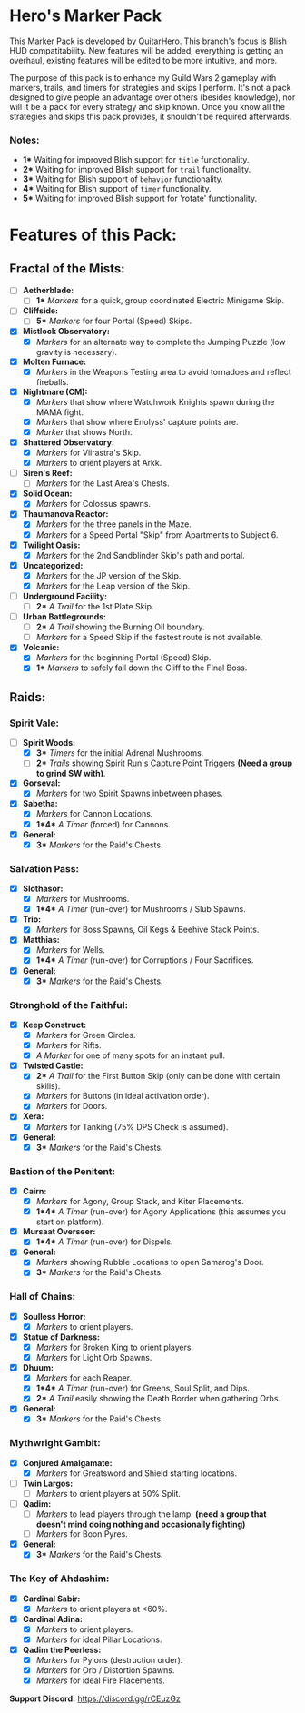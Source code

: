 # Hero's Marker Pack

This Marker Pack is developed by QuitarHero. This branch's focus is Blish HUD compatitability. New features will be added, everything is getting an overhaul, existing features will be edited to be more intuitive, and more.

The purpose of this pack is to enhance my Guild Wars 2 gameplay with markers, trails, and timers for strategies and skips I perform. It's not a pack designed to give people an advantage over others (besides knowledge), nor will it be a pack for every strategy and skip known. Once you know all the strategies and skips this pack provides, it shouldn't be required afterwards.

### Notes:
- **1\*** Waiting for improved Blish support for `title` functionality.
- **2\*** Waiting for improved Blish support for `trail` functionality.
- **3\*** Waiting for Blish support of `behavior` functionality.
- **4\*** Waiting for Blish support of `timer` functionality.
- **5\*** Waiting for improved Blish support for 'rotate' functionality.

# Features of this Pack:

##  Fractal of the Mists:
- [ ] **Aetherblade:**
  - [ ] **1\*** *Markers* for a quick, group coordinated Electric Minigame Skip.
- [ ] **Cliffside:**
  - [ ] **5\*** *Markers* for four Portal (Speed) Skips.
- [x] **Mistlock Observatory:**
  - [x] *Markers* for an alternate way to complete the Jumping Puzzle (low gravity is necessary).
- [x] **Molten Furnace:**
  - [x] *Markers* in the Weapons Testing area to avoid tornadoes and reflect fireballs.
- [x] **Nightmare (CM):**
  - [x] *Markers* that show where Watchwork Knights spawn during the MAMA fight.
  - [x] *Markers* that show where Enolyss' capture points are.
  - [x] *Marker* that shows North.
- [x] **Shattered Observatory:**
  - [x] *Markers* for Viirastra's Skip.
  - [x] *Markers* to orient players at Arkk.
- [ ] **Siren's Reef:**
  - [ ] *Markers* for the Last Area's Chests.
- [x] **Solid Ocean:**
  - [x] *Markers* for Colossus spawns.
- [x] **Thaumanova Reactor:**
  - [x] *Markers* for the three panels in the Maze.
  - [x] *Markers* for a Speed Portal "Skip" from Apartments to Subject 6.
- [x] **Twilight Oasis:**
  - [x] *Markers* for the 2nd Sandblinder Skip's path and portal.
- [x] **Uncategorized:**
  - [x] *Markers* for the JP version of the Skip.
  - [x] *Markers* for the Leap version of the Skip.
- [ ] **Underground Facility:**
  - [ ] **2\*** *A Trail* for the 1st Plate Skip.
- [ ] **Urban Battlegrounds:**
  - [ ] **2\*** *A Trail* showing the Burning Oil boundary.
  - [ ] *Markers* for a Speed Skip if the fastest route is not available.
- [x] **Volcanic:**
  - [x] *Markers* for the beginning Portal (Speed) Skip.
  - [x] **1\*** *Markers* to safely fall down the Cliff to the Final Boss.

## Raids:
### Spirit Vale:
- [ ] **Spirit Woods:**
  - [x] **3\*** *Timers* for the initial Adrenal Mushrooms.
  - [ ] **2\*** *Trails* showing Spirit Run's Capture Point Triggers **(Need a group to grind SW with)**.
- [x] **Gorseval:**
  - [x] *Markers* for two Spirit Spawns inbetween phases.
- [x] **Sabetha:**
  - [x] *Markers* for Cannon Locations.
  - [x] **1\*4\*** *A Timer* (forced) for Cannons.
- [x] **General:**
  - [x] **3\*** *Markers* for the Raid's Chests.
### Salvation Pass:
- [x] **Slothasor:**
  - [x] *Markers* for Mushrooms.
  - [x] **1\*4\*** *A Timer* (run-over) for Mushrooms / Slub Spawns.
- [x] **Trio:**
  - [x] *Markers* for Boss Spawns, Oil Kegs & Beehive Stack Points.
- [x] **Matthias:**
  - [x] *Markers* for Wells.
  - [x] **1\*4\*** *A Timer* (run-over) for Corruptions / Four Sacrifices.
- [x] **General:**
  - [x] **3\*** *Markers* for the Raid's Chests.
### Stronghold of the Faithful:
- [x] **Keep Construct:**
  - [x] *Markers* for Green Circles.
  - [x] *Markers* for Rifts.
  - [x] *A Marker* for one of many spots for an instant pull.
- [x] **Twisted Castle:**
  - [x] **2\*** *A Trail* for the First Button Skip (only can be done with certain skills).
  - [x] *Markers* for Buttons (in ideal activation order).
  - [x] *Markers* for Doors.
- [x] **Xera:**
  - [x] *Markers* for Tanking (75% DPS Check is assumed).
- [x] **General:**
  - [x] **3\*** *Markers* for the Raid's Chests.
### Bastion of the Penitent:
- [x] **Cairn:**
  - [x] *Markers* for Agony, Group Stack, and Kiter Placements.
  - [x] **1\*4\*** *A Timer* (run-over) for Agony Applications (this assumes you start on platform).
- [x] **Mursaat Overseer:**
  - [x] **1\*4\*** *A Timer* (run-over) for Dispels.
- [x] **General:**
  - [x] *Markers* showing Rubble Locations to open Samarog's Door.
  - [x] **3\*** *Markers* for the Raid's Chests.
### Hall of Chains:
- [x] **Soulless Horror:**
  - [x] *Markers* to orient players.
- [x] **Statue of Darkness:**
  - [x] *Markers* for Broken King to orient players.
  - [x] *Markers* for Light Orb Spawns.
- [x] **Dhuum:**
  - [x] *Markers* for each Reaper.
  - [x] **1\*4\*** *A Timer* (run-over) for Greens, Soul Split, and Dips.
  - [x] **2\*** *A Trail* easily showing the Death Border when gathering Orbs.
- [x] **General:**
  - [x] **3\*** *Markers* for the Raid's Chests.
### Mythwright Gambit:
- [x] **Conjured Amalgamate:**
  - [x] *Markers* for Greatsword and Shield starting locations.
- [ ] **Twin Largos:**
  - [ ] *Markers* to orient players at 50% Split.
- [ ] **Qadim:**
  - [ ] *Markers* to lead players through the lamp. **(need a group that doesn't mind doing nothing and occasionally fighting)**
  - [ ] *Markers* for Boon Pyres.
- [x] **General:**
  - [x] **3\*** *Markers* for the Raid's Chests.
### The Key of Ahdashim:
- [x] **Cardinal Sabir:**
  - [x] *Markers* to orient players at <60%.
- [x] **Cardinal Adina:**
  - [x] *Markers* to orient players.
  - [x] *Markers* for ideal Pillar Locations.
- [x] **Qadim the Peerless:**
  - [x] *Markers* for Pylons (destruction order).
  - [x] *Markers* for Orb / Distortion Spawns.
  - [x] *Markers* for ideal Fire Placements.

**Support Discord:** https://discord.gg/rCEuzGz

